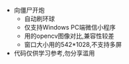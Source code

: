 - 向僵尸开炮
  - 自动刷环球
  - 仅支持Windows PC端微信小程序
  - 用的opencv图像对比,兼容性较差
  - 窗口大小用的542*1028,不支持多屏
- 代码仅供学习参考,勿分享滥用
